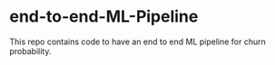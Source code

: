 # end-to-end-ML-Pipeline
This repo contains code to have an end to end ML pipeline for churn probability.
